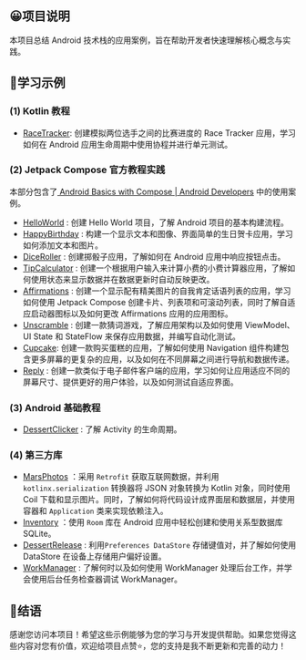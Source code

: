 ## 😀项目说明

本项目总结 Android 技术栈的应用案例，旨在帮助开发者快速理解核心概念与实践。



## 🐌学习示例

### (1) Kotlin 教程

- [RaceTracker](RaceTracker\docs\README.md):  创建模拟两位选手之间的比赛进度的 Race Tracker 应用，学习如何在 Android 应用生命周期中使用协程并进行单元测试。



### (2) Jetpack Compose 官方教程实践

本部分包含了[ Android Basics with Compose  | Android Developers](https://developer.android.google.cn/courses/android-basics-compose/course?hl=zh-cn) 中的使用案例。

- [HelloWorld](HelloWorld\docs\README.md) : 创建 Hello World 项目，了解 Android 项目的基本构建流程。
- [HappyBirthday](HappyBirthday\docs\README.md) : 构建一个显示文本和图像、界面简单的生日贺卡应用，学习如何添加文本和图片。
- [DiceRoller](DiceRoller\docs\README.md) : 创建掷骰子应用，了解如何在 Android 应用中响应按钮点击。
- [TipCalculator](TipCalculator) : 创建一个根据用户输入来计算小费的小费计算器应用，了解如何使用状态来显示数据并在数据更新时自动反映更改。
-  [Affirmations](Affirmations\docs\README.md) : 创建一个显示配有精美图片的自我肯定话语列表的应用，学习如何使用 Jetpack Compose 创建卡片、列表项和可滚动列表，同时了解自适应启动器图标以及如何更改 Affirmations 应用的应用图标。
-   [Unscramble](Unscramble) : 创建一款猜词游戏，了解应用架构以及如何使用 ViewModel、UI State 和 StateFlow 来保存应用数据，并编写自动化测试。
-   [Cupcake](Cupcake\docs\README.md): 创建一款购买蛋糕的应用，了解如何使用 Navigation 组件构建包含更多屏幕的更复杂的应用，以及如何在不同屏幕之间进行导航和数据传递。
-   [Reply](Reply\docs\README.md) : 创建一款类似于电子邮件客户端的应用，学习如何让应用适应不同的屏幕尺寸、提供更好的用户体验，以及如何测试自适应界面。



### (3) Android 基础教程

- [DessertClicker](DessertClicker\docs\README.md) : 了解 Activity 的生命周期。



### (4) 第三方库

- [MarsPhotos](MarsPhotos) ：采用 `Retrofit` 获取互联网数据，并利用 `kotlinx.serialization` 转换器将 JSON 对象转换为 Kotlin 对象，同时使用  Coil 下载和显示图片。同时，了解如何将代码设计成界面层和数据层，并使用容器和 `Application` 类来实现依赖注入。
-  [Inventory](Inventory\docs\README.md) ：使用 `Room` 库在 Android 应用中轻松创建和使用关系型数据库 SQLite。
-  [DessertRelease](DessertRelease\docs\README.md) : 利用`Preferences DataStore` 存储键值对，并了解如何使用 DataStore 在设备上存储用户偏好设置。
-  [WorkManager](WorkManager\docs\README.md) : 了解何时以及如何使用 WorkManager 处理后台工作，并学会使用后台任务检查器调试 WorkManager。





## 🥀结语

感谢您访问本项目！希望这些示例能够为您的学习与开发提供帮助。如果您觉得这些内容对您有价值，欢迎给项目点赞⭐️，您的支持是我不断更新和完善的动力！

